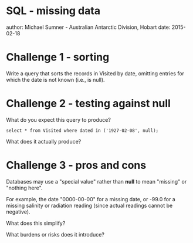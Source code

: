 SQL - missing data
========================================================
author: Michael Sumner - Australian Antarctic Division, Hobart
date: 2015-02-18



Challenge 1 - sorting 
===============================================

Write a query that sorts the records in Visited by date, omitting entries for which the date is not known (i.e., is null).

Challenge 2 - testing against null
===============================================

What do you expect this query to produce? 

```{sql, eval=FALSE}
select * from Visited where dated in ('1927-02-08', null);
```

What does it actually produce?

Challenge 3 - pros and cons
============================================================

Databases may use a "special value" rather than **null** to mean "missing" or "nothing here". 

For example, the date "0000-00-00" for a missing date, or -99.0 for a missing salinity or radiation reading (since actual readings cannot be negative). 

What does this simplify? 

What burdens or risks does it introduce?
